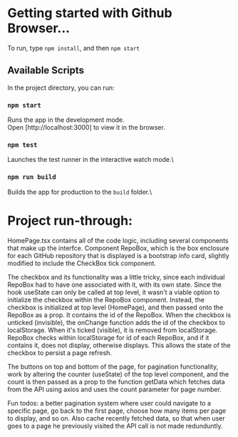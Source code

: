 # Getting started with Github Browser...

To run, type `npm install`, and then `npm start`

## Available Scripts

In the project directory, you can run:

### `npm start`

Runs the app in the development mode.\
Open [http://localhost:3000] to view it in the browser.

### `npm test`

Launches the test runner in the interactive watch mode.\

### `npm run build`

Builds the app for production to the `build` folder.\

# Project run-through:

HomePage.tsx contains all of the code logic, including several components that make up the interfce. Component RepoBox, which is the box enclosure for each GitHub repository that is displayed is a bootstrap info card, slightly modified to include the CheckBox tick component.

The checkbox and its functionality was a little tricky, since each individual RepoBox had to have one associated with it, with its own state. Since the hook useState can only be called at top level, it wasn't a viable option to initialize the checkbox within the RepoBox component. Instead, the checkbox is initialized at top level (HomePage), and then passed onto the RepoBox as a prop. It contains the id of the RepoBox. When the checkbox is unticked (invisible), the onChange function adds the id of the checkbox to localStorage. When it's ticked (visible), it is removed from localStorage. RepoBox checks within localStorage for id of each RepoBox, and if it contains it, does not display, otherwise displays. This allows the state of the checkbox to persist a page refresh.

The buttons on top and bottom of the page, for pagination functionality, work by altering the counter (useState) of the top level component, and the count is then passed as a prop to the function getData which fetches data from the API using axios and uses the count parameter for page number.


Fun todos: a better pagination system where user could navigate to a specific page, go back to the first page, choose how many items per page to display, and so on. Also cache recently fetched data, so that when user goes to a page he previously visited the API call is not made redunduntly.
